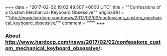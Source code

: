 +++
date = "2017-02-02 19:02:49.507 +0000 UTC"
title = ""Confessions of a Custom Mechanical Keyboard Obsessive""
originalUrl = ""http://www.hardocp.com/news/2017/02/02/confessions_custom_mechanical_keyboard_obsessive/""
comment = """"
+++

### About http://www.hardocp.com/news/2017/02/02/confessions_custom_mechanical_keyboard_obsessive/:


